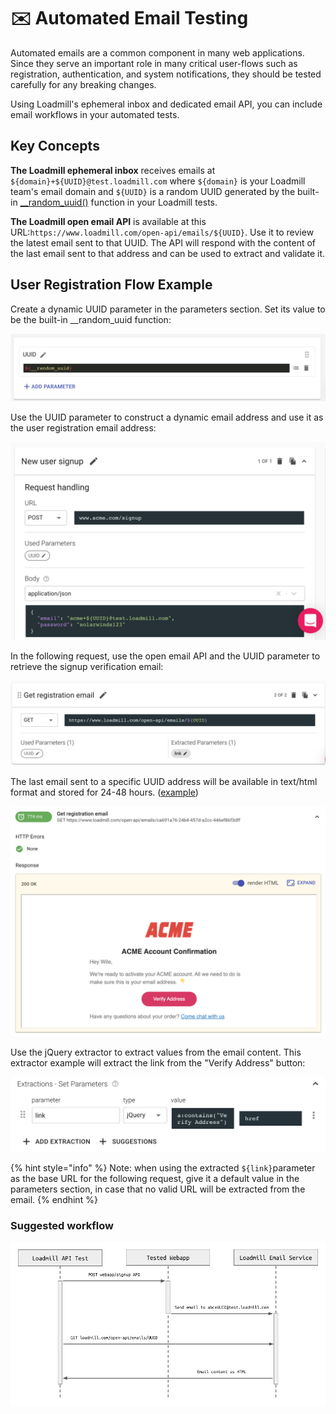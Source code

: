 # ✉️ Automated Email Testing

Automated emails are a common component in many web applications. Since they serve an important role in many critical user-flows such as registration, authentication, and system notifications, they should be tested carefully for any breaking changes.

Using Loadmill's ephemeral inbox and dedicated email API, you can include email workflows in your automated tests.

## Key Concepts

**The Loadmill ephemeral inbox** receives emails at `${domain}+${UUID}@test.loadmill.com` where `${domain}` is your Loadmill team's email domain and `${UUID}` is a random UUID generated by the built-in [\_\_random\_uuid()](test-suite-editor/functions.md#\_\_random\_uuid) function in your Loadmill tests.

**The Loadmill open email API** is available at this URL:`https://www.loadmill.com/open-api/emails/${UUID}`. Use it to review the latest email sent to that UUID. The API will respond with the content of the last email sent to that address and can be used to extract and validate it.

## User Registration Flow Example

Create a dynamic UUID parameter in the parameters section. Set its value to be the built-in \_\_random\_uuid function:

![](<../.gitbook/assets/image (45).png>)

Use the UUID parameter to construct a dynamic email address and use it as the user registration email address:

![](../.gitbook/assets/screenshot-2021-10-03t154124.228.png)

In the following request, use the open email API and the UUID parameter to retrieve the signup verification email:

![](../.gitbook/assets/screenshot-2021-10-03t154409.021.png)

The last email sent to a specific UUID address will be available in text/html format and stored for 24-48 hours. ([example](https://www.loadmill.com/open-api/emails/ca691a76-24b4-457d-a2cc-446ef86f3dff))

![](<../.gitbook/assets/image (44).png>)

Use the jQuery extractor to extract values from the email content. This extractor example will extract the link from the "Verify Address" button:

![](../.gitbook/assets/screenshot-2021-10-03t154452.442.png)

{% hint style="info" %}
Note: when using the extracted `${link}`parameter as the base URL for the following request, give it a default value in the parameters section, in case that no valid URL will be extracted from the email.
{% endhint %}

### Suggested workflow

![](<../.gitbook/assets/image (48).png>)
